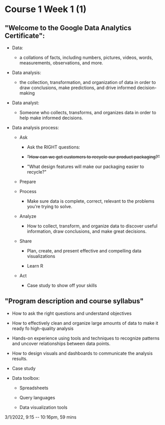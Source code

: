 # Course 1 Week 1 (1)

## "Welcome to the Google Data Analytics Certificate":

-   Data:
    -   a collations of facts, including numbers, pictures, videos, words, measurements, observations, and more.

-   Data analysis:

    -   the collection, transformation, and organization of data in order to draw conclusions, make predictions, and drive informed decision-making

-   Data analyst:

    -   Someone who collects, transforms, and organizes data in order to help make informed decisions.

-   Data analysis process:

    -   Ask

        -   Ask the RIGHT questions:

        -   ~~"How can we get customers to recycle our product packaging?"~~
        -   "What design features will make our packaging easier to recycle?"

    -   Prepare
    -   Process

        -   Make sure data is complete, correct, relevant to the problems you're trying to solve.

    -   Analyze

        -   How to collect, transform, and organize data to discover useful information, draw conclusions, and make great decisions.

    -   Share

        -   Plan, create, and present effective and compelling data visualizations
   
        -   Learn R

    -   Act

        -   Case study to show off your skills

## "Program description and course syllabus"

-   How to ask the right questions and understand objectives
-   How to effectively clean and organize large amounts of data to make it ready fo high-quality analysis
-   Hands-on experience using tools and techniques to recognize patterns and uncover relationships between data points.
-   How to design visuals and dashboards to communicate the analysis results. 
-   Case study
-   Data toolbox:

    -   Spreadsheets
    
    -   Query languages
    -   Data visualization tools
    
3/1/2022, 9:15 -- 10:16pm, 59 mins